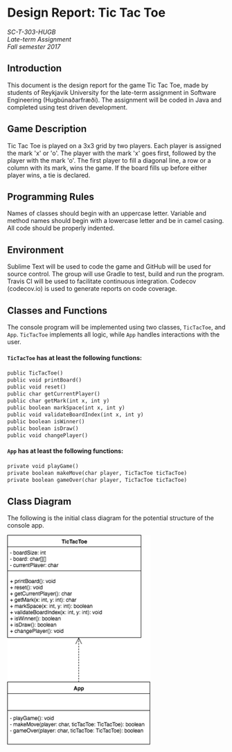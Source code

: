 
# Design Report: Tic Tac Toe
*SC-T-303-HUGB  
Late-term Assignment  
Fall semester 2017*


## Introduction
This document is the design report for the game Tic Tac Toe, made by students of Reykjavik University for the late-term assignment in Software Engineering (Hugbúnaðarfræði). The assignment will be coded in Java and completed using test driven development. 

## Game Description
Tic Tac Toe is played on a 3x3 grid by two players. Each player is assigned the mark 'x' or 'o'. The player with the mark 'x' goes first, followed by the player with the mark 'o'. The first player to fill a diagonal line, a row or a column with its mark, wins the game. If the board fills up before either player wins, a tie is declared. 

## Programming Rules
Names of classes should begin with an uppercase letter. Variable and method names should begin with a lowercase letter and be in camel casing. All code should be properly indented. 

## Environment
Sublime Text will be used to code the game and GitHub will be used for source control. The group will use Gradle to test, build and run the program. Travis CI will be used to facilitate continuous integration. Codecov (codecov.io) is used to generate reports on code coverage.

## Classes and Functions
The console program will be implemented using two classes, `TicTacToe`, and `App`. `TicTacToe` implements all logic, while `App` handles interactions with the user. 

#### `TicTacToe` has at least the following functions:
```
public TicTacToe()  
public void printBoard()
public void reset()
public char getCurrentPlayer()
public char getMark(int x, int y)
public boolean markSpace(int x, int y)
public void validateBoardIndex(int x, int y)
public boolean isWinner()
public boolean isDraw()
public void changePlayer()
```

#### `App` has at least the following functions:
```
private void playGame() 
private boolean makeMove(char player, TicTacToe ticTacToe) 
private boolean gameOver(char player, TicTacToe ticTacToe)
```


## Class Diagram
The following is the initial class diagram for the potential structure of the console app. 

<img src="https://github.com/Multiline/TicTacToe/blob/master/docs/classDiagram.png?raw=true" width=330>



